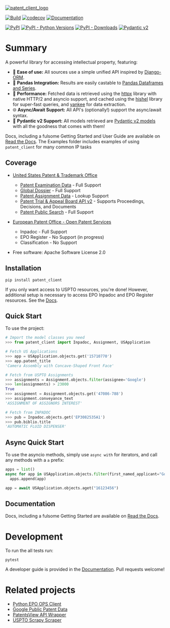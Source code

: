 [![patent_client_logo](https://raw.githubusercontent.com/parkerhancock/patent_client/master/docs/_static/patent_client_logo.svg)](https://patent-client.readthedocs.io)

[![Build](https://github.com/parkerhancock/patent_client/actions/workflows/build.yaml/badge.svg)](https://github.com/parkerhancock/patent_client/actions/workflows/build.yaml)
[![codecov](https://codecov.io/gh/parkerhancock/patent_client/branch/master/graph/badge.svg?token=pWsiQLHi6r)](https://codecov.io/gh/parkerhancock/patent_client)
[![Documentation](https://img.shields.io/readthedocs/patent-client/stable)](https://patent-client.readthedocs.io/en/stable/)


[![PyPI](https://img.shields.io/pypi/v/patent-client?color=blue)](https://pypi.org/project/patent-client)
[![PyPI - Python Versions](https://img.shields.io/pypi/pyversions/patent-client)](https://pypi.org/project/patent-client)
[![PyPI - Downloads](https://img.shields.io/pypi/dm/patent-client?color=blue)](https://pypi.org/project/patent-client)
[![Pydantic v2](https://img.shields.io/endpoint?url=https://raw.githubusercontent.com/pydantic/pydantic/main/docs/badge/v2.json)](https://pydantic.dev)

# Summary

A powerful library for accessing intellectual property, featuring:

- 🍰 **Ease of use:** All sources use a simple unified API inspired by [Django-ORM][DORM].
- 🐼 **Pandas Integration:** Results are easily castable to [Pandas Dataframes and Series][PANDAS].
- 🚀 **Performance:** Fetched data is retrieved using the [httpx][httpx] library with native HTTP/2 and asyncio support, and cached using the [hishel][hishel] library for super-fast queries, and [yankee][yankee] for data extraction.
- 🌐 **Async/Await Support:** All API's (optionally!) support the async/await syntax.
- 🔮 **Pydantic v2 Support:** All models retrieved are [Pydantic v2 models][pydantic] with all the goodness that comes with them!

Docs, including a fulsome Getting Started and User Guide are available on [Read the Docs](http://patent-client.readthedocs.io). The Examples folder includes examples of using `patent_client` for
many common IP tasks

## Coverage

- [United States Patent & Trademark Office][USPTO]

  - [Patent Examination Data][PEDS] - Full Support
  - [Global Dossier][GD] - Full Support
  - [Patent Assignment Data][Assignment] - Lookup Support
  - [Patent Trial & Appeal Board API v2][PTAB] - Supports Proceedings, Decisions, and Documents
  - [Patent Public Search][PPS] - Full Support


- [European Patent Office - Open Patent Services][OPS]

  - Inpadoc - Full Support
  - EPO Register - No Support (in progress)
  - Classification - No Support

* Free software: Apache Software License 2.0

[DORM]: https://docs.djangoproject.com/en/4.0/topics/db/queries/
[PANDAS]: https://pandas.pydata.org/docs/
[httpx]: https://www.python-httpx.org/
[hishel]: https://hishel.com/
[yankee]: https://github.com/parkerhancock/yankee
[Assignment]: https://developer.uspto.gov/api-catalog/patent-assignment-search-beta
[OPS]: http://ops.epo.org
[PPS]:  https://ppubs.uspto.gov/pubwebapp/static/pages/landing.html
[PEDS]: https://developer.uspto.gov/api-catalog/ped
[PTAB]: https://developer.uspto.gov/api-catalog/ptab-api-v2
[USPTO]: http://developer.uspto.gov
[GD]: https://globaldossier.uspto.gov
[pydantic]: https://docs.pydantic.dev/latest/


## Installation

```
pip install patent_client
```

If you only want access to USPTO resources, you're done!
However, additional setup is necessary to access EPO Inpadoc and EPO Register resources. See the [Docs](http://patent-client.readthedocs.io).


## Quick Start

To use the project:

```python
# Import the model classes you need
>>> from patent_client import Inpadoc, Assignment, USApplication

# Fetch US Applications
>>> app = USApplication.objects.get('15710770')
>>> app.patent_title
'Camera Assembly with Concave-Shaped Front Face'

# Fetch from USPTO Assignments
>>> assignments = Assignment.objects.filter(assignee='Google')
>>> len(assignments) > 23000
True
>>> assignment = Assignment.objects.get('47086-788')
>>> assignment.conveyance_text
'ASSIGNMENT OF ASSIGNORS INTEREST'

# Fetch from INPADOC
>>> pub = Inpadoc.objects.get('EP3082535A1')
>>> pub.biblio.title
'AUTOMATIC FLUID DISPENSER'

```

## Async Quick Start

To use the asyncio methods, simply use `async with` for iterators, and call any methods with a `a` prefix:

```python
apps = list()
async for app in USApplication.objects.filter(first_named_applicant="Google"):
  apps.append(app)

app = await USApplication.objects.aget("16123456")

```

<!-- RTD-IGNORE -->

## Documentation

Docs, including a fulsome Getting Started are available on [Read the Docs](http://patent-client.readthedocs.io).

<!-- END-RTD-IGNORE -->

# Development

To run the all tests run:

```
pytest
```

A developer guide is provided in the [Documentation](http://patent-client.readthedocs.io).
Pull requests welcome!

# Related projects

- [Python EPO OPS Client](https://github.com/55minutes/python-epo-ops-client)
- [Google Public Patent Data](https://github.com/google/patents-public-data)
- [PatentsView API Wrapper](https://github.com/mikeym88/PatentsView-API-Wrapper)
- [USPTO Scrapy Scraper](https://github.com/blazers08/USPTO)

